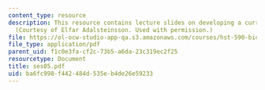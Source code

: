 ```yaml
---
content_type: resource
description: This resource contains lecture slides on developing a curriculum vitae.
  (Courtesy of Elfar Adalsteinsson. Used with permission.)
file: https://ol-ocw-studio-app-qa.s3.amazonaws.com/courses/hst-590-biomedical-engineering-seminar-series-developing-professional-skills-fall-2006/ba6fc998f442484d535eb4de26e59233_ses05.pdf
file_type: application/pdf
parent_uid: f1c0e3fa-cf2c-73b5-a6da-23c319ec2f25
resourcetype: Document
title: ses05.pdf
uid: ba6fc998-f442-484d-535e-b4de26e59233
---
```

